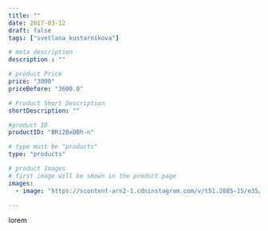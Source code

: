 ```yaml
---
title: ""
date: 2017-03-12
draft: false
tags: ["svetlana_kustarnikova"]

# meta description
description : ""

# product Price
price: "3000"
priceBefore: "3600.0"

# Product Short Description
shortDescription: ""

#product ID
productID: "BRi2BxDBh-n"

# type must be "products"
type: "products"

# product Images
# first image will be shown in the product page
images:
  - image: "https://scontent-arn2-1.cdninstagram.com/v/t51.2885-15/e35/17267555_1567114489982839_3201417241744637952_n.jpg?se=7&tp=1&_nc_ht=scontent-arn2-1.cdninstagram.com&_nc_cat=107&_nc_ohc=eX50F-X-xwQAX9U33zJ&ccb=7-4&oh=bc34cbb2160e952239c375531c02e603&oe=6084BA07&ig_cache_key=MTQ2ODk3NDA0NDM3MTM2MTcwMw%3D%3D.2-ccb7-4"

---
```

lorem
